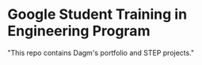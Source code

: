 # Google Student Training in Engineering Program

"This repo contains Dagm's portfolio and STEP projects."